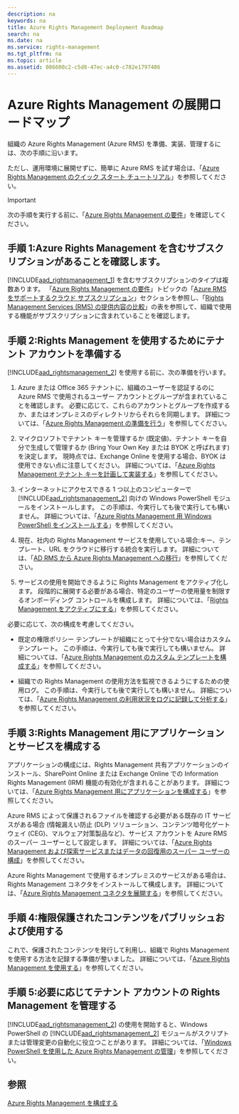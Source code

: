 ```yaml
---
description: na
keywords: na
title: Azure Rights Management Deployment Roadmap
search: na
ms.date: na
ms.service: rights-management
ms.tgt_pltfrm: na
ms.topic: article
ms.assetid: 086600c2-c5d8-47ec-a4c0-c782e1797486
---
```

# Azure Rights Management の展開ロードマップ
組織の Azure Rights Management (Azure RMS) を準備、実装、管理するには、次の手順に沿います。

ただし、運用環境に展開せずに、簡単に Azure RMS を試す場合は、「[Azure Rights Management のクイック スタート チュートリアル](../Topic/Quick_Start_Tutorial_for_Azure_Rights_Management.md)」を参照してください。

> [!IMPORTANT]
> 次の手順を実行する前に、「[Azure Rights Management の要件](../Topic/Requirements_for_Azure_Rights_Management.md)」を確認してください。

## 手順 1:Azure Rights Management を含むサブスクリプションがあることを確認します。
[!INCLUDE[aad_rightsmanagement_1](../Token/aad_rightsmanagement_1_md.md)] を含むサブスクリプションのタイプは複数あります。 「[Azure Rights Management の要件](../Topic/Requirements_for_Azure_Rights_Management.md)」トピックの「[Azure RMS をサポートするクラウド サブスクリプション](../Topic/Requirements_for_Azure_Rights_Management.md#BKMK_SupportedSubscriptions)」セクションを参照し、「[Rights Management Services (RMS) の提供内容の比較](https://technet.microsoft.com/dn858608)」の表を参照して、組織で使用する機能がサブスクリプションに含まれていることを確認します。

## 手順 2:Rights Management を使用するためにテナント アカウントを準備する
[!INCLUDE[aad_rightsmanagement_2](../Token/aad_rightsmanagement_2_md.md)] を使用する前に、次の準備を行います。

1.  Azure または Office 365 テナントに、組織のユーザーを認証するのに Azure RMS で使用されるユーザー アカウントとグループが含まれていることを確認します。 必要に応じて、これらのアカウントとグループを作成するか、またはオンプレミスのディレクトリからそれらを同期します。 詳細については、「[Azure Rights Management の準備を行う](../Topic/Preparing_for_Azure_Rights_Management.md)」を参照してください。

2.  マイクロソフトでテナント キーを管理するか (既定値)、テナント キーを自分で生成して管理するか (Bring Your Own Key または BYOK と呼ばれます) を決定します。 現時点では、Exchange Online を使用する場合、BYOK は使用できない点に注意してください。 詳細については、「[Azure Rights Management テナント キーを計画して実装する](../Topic/Planning_and_Implementing_Your_Azure_Rights_Management_Tenant_Key.md)」を参照してください。

3.  インターネットにアクセスできる 1 つ以上のコンピューターで [!INCLUDE[aad_rightsmanagement_2](../Token/aad_rightsmanagement_2_md.md)] 向けの Windows PowerShell モジュールをインストールします。 この手順は、今実行しても後で実行しても構いません。 詳細については、「[Azure Rights Management 用 Windows PowerShell をインストールする](../Topic/Installing_Windows_PowerShell_for_Azure_Rights_Management.md)」を参照してください。

4.  現在、社内の Rights Management サービスを使用している場合:キー、テンプレート、URL をクラウドに移行する統合を実行します。 詳細については、「[AD RMS から Azure Rights Management への移行](../Topic/Migrating_from_AD_RMS_to_Azure_Rights_Management.md)」を参照してください。

5.  サービスの使用を開始できるように Rights Management をアクティブ化します。 段階的に展開する必要がある場合、特定のユーザーの使用量を制限するオンボーディング コントロールを構成します。 詳細については、「[Rights Management をアクティブにする](../Topic/Activating_Azure_Rights_Management.md)」を参照してください。

必要に応じて、次の構成を考慮してください。

-   既定の権限ポリシー テンプレートが組織にとって十分でない場合はカスタム テンプレート。 この手順は、今実行しても後で実行しても構いません。 詳細については、「[Azure Rights Management のカスタム テンプレートを構成する](../Topic/Configuring_Custom_Templates_for_Azure_Rights_Management.md)」を参照してください。

-   組織での Rights Management の使用方法を監視できるようにするための使用ログ。 この手順は、今実行しても後で実行しても構いません。 詳細については、「[Azure Rights Management の利用状況をログに記録して分析する](../Topic/Logging_and_Analyzing_Azure_Rights_Management_Usage.md)」を参照してください。

## 手順 3:Rights Management 用にアプリケーションとサービスを構成する
アプリケーションの構成には、Rights Management 共有アプリケーションのインストール、SharePoint Online または Exchange Online での Information Rights Management (IRM) 機能の有効化が含まれることがあります。 詳細については、「[Azure Rights Management 用にアプリケーションを構成する](../Topic/Configuring_Applications_for_Azure_Rights_Management.md)」を参照してください。

Azure RMS によって保護されるファイルを確認する必要がある既存の IT サービスがある場合 (情報漏えい防止 (DLP) ソリューション、コンテンツ暗号化ゲートウェイ (CEG)、マルウェア対策製品など)、サービス アカウントを Azure RMS のスーパー ユーザーとして設定します。 詳細については、「[Azure Rights Management および探索サービスまたはデータの回復用のスーパー ユーザーの構成](../Topic/Configuring_Super_Users_for_Azure_Rights_Management_and_Discovery_Services_or_Data_Recovery.md)」を参照してください。

Azure Rights Management で使用するオンプレミスのサービスがある場合は、Rights Management コネクタをインストールして構成します。 詳細については、「[Azure Rights Management コネクタを展開する](../Topic/Deploying_the_Azure_Rights_Management_Connector.md)」を参照してください。

## 手順 4:権限保護されたコンテンツをパブリッシュおよび使用する
これで、保護されたコンテンツを発行して利用し、組織で Rights Management を使用する方法を記録する準備が整いました。 詳細については、「[Azure Rights Management を使用する](../Topic/Using_Azure_Rights_Management.md)」を参照してください。

## 手順 5:必要に応じてテナント アカウントの Rights Management を管理する
[!INCLUDE[aad_rightsmanagement_2](../Token/aad_rightsmanagement_2_md.md)] の使用を開始すると、Windows PowerShell の [!INCLUDE[aad_rightsmanagement_2](../Token/aad_rightsmanagement_2_md.md)] モジュールがスクリプトまたは管理変更の自動化に役立つことがあります。 詳細については、「[Windows PowerShell を使用した Azure Rights Management の管理](../Topic/Administering_Azure_Rights_Management_by_Using_Windows_PowerShell.md)」を参照してください。

## 参照
[Azure Rights Management を構成する](../Topic/Configuring_Azure_Rights_Management.md)

